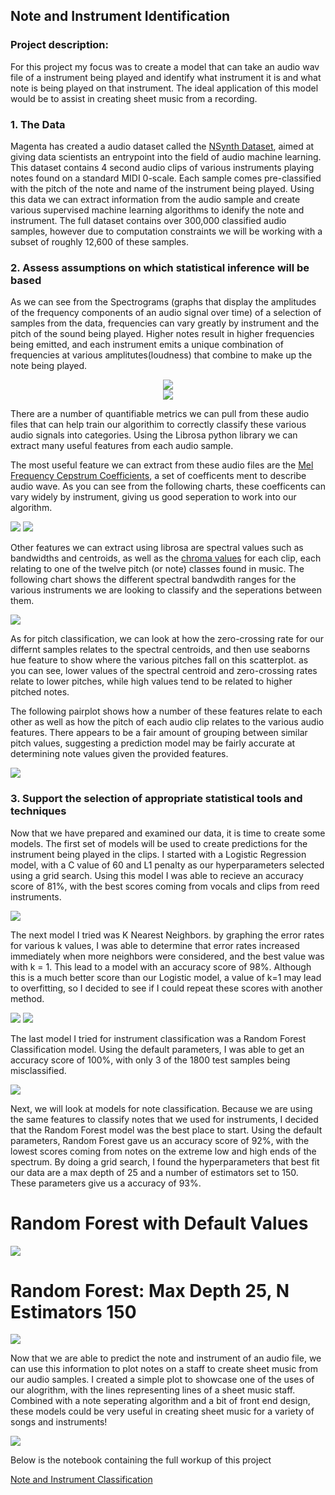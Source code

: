 ## Note and Instrument Identification

### Project description:

For this project my focus was to create a model that can take an audio wav file of a instrument being played and identify what instrument it is and what note is being played on that instrument. The ideal application of this model would be to assist in creating sheet music from a recording. 

### 1. The Data

Magenta has created a audio dataset called the [NSynth Dataset](https://magenta.tensorflow.org/datasets/nsynth#note-qualities), aimed at giving data scientists an entrypoint into the field of audio machine learning. This dataset contains 4 second audio clips of various instruments playing notes found on a standard MIDI 0-scale. Each sample comes pre-classified with the pitch of the note and name of the instrument being played. Using this data we can extract information from the audio sample and create various supervised machine learning algorithms to idenify the note and instrument. The full dataset contains over 300,000 classified audio samples, however due to computation constraints we will be working with a subset of roughly 12,600 of these samples. 

### 2. Assess assumptions on which statistical inference will be based

As we can see from the Spectrograms (graphs that display the amplitudes of the frequency components of an audio signal over time) of a selection of samples from the data, frequencies can vary greatly by instrument and the pitch of the sound being played. Higher notes result in higher frequencies being emitted, and each instrument emits a unique combination of frequencies at various amplitutes(loudness) that combine to make up the note being played.

<center><img src="images/guitar_bass_spec.png?raw=true"/></center>

<center><img src="images/mallet_keyboard_spec.png?raw=true"/></center>

There are a number of quantifiable metrics we can pull from these audio files that can help train our algorithim to correctly classify these various audio signals into categories. Using the Librosa python library we can extract many useful features from each audio sample. 

The most useful feature we can extract from these audio files are the [Mel Frequency Cepstrum Coefficients](https://en.wikipedia.org/wiki/Mel-frequency_cepstrum), a set of coefficents ment to describe audio wave. As you can see from the following charts, these coefficents can vary widely by instrument, giving us good seperation to work into our algorithm. 

<img src="images/mfcc3_inst.png?raw=true"/>

<img src="images/mfcc8_inst.png?raw=true"/>

Other features we can extract using librosa are spectral values such as bandwidths and centroids, as well as the [chroma values](https://en.wikipedia.org/wiki/Chroma_feature) for each clip, each relating to one of the twelve pitch (or note) classes found in music. The following chart shows the different spectral bandwdith ranges for the various instruments we are looking to classify and the seperations between them. 

<img src="images/spec_band.png?raw=true"/>

As for pitch classification, we can look at how the zero-crossing rate for our differnt samples relates to the spectral centroids, and then use seaborns hue feature to show where the various pitches fall on this scatterplot. as you can see, lower values of the spectral centroid and zero-crossing rates relate to lower pitches, while high values tend to be related to higher pitched notes. 

<im src="zero_cross.jpg?raw=true"/>

The following pairplot shows how a number of these features relate to each other as well as how the pitch of each audio clip relates to the various audio features. There appears to be a fair amount of grouping between similar pitch values, suggesting a prediction model may be fairly accurate at determining note values given the provided features. 

<img src="images/pairplot.png?raw=true"/>

### 3. Support the selection of appropriate statistical tools and techniques

Now that we have prepared and examined our data, it is time to create some models. The first set of models will be used to create predictions for the instrument being played in the clips. I started with a Logistic Regression model, with a C value of 60 and L1 penalty as our hyperparameters selected using a grid search. Using this model I was able to recieve an accuracy score of 81%, with the best scores coming from vocals and clips from reed instruments. 

<img src="images/log_class_music.JPG?raw=true"/>

The next model I tried was K Nearest Neighbors. by graphing the error rates for various k values, I was able to determine that error rates increased immediately when more neighbors were considered, and the best value was with k = 1. This lead to a model with an accuracy score of 98%. Although this is a much better score than our Logistic model, a value of k=1 may lead to overfitting, so I decided to see if I could repeat these scores with another method.

<img src = "images/k_val_inst.jpg?raw=true"/>
<img src="images/class_k_inst.JPG?raw=true"/>

The last model I tried for instrument classification was a Random Forest Classification model. Using the default parameters, I was able to get an accuracy score of 100%, with only 3 of the 1800 test samples being misclassified. 

<img src="images/class_rand_inst.JPG?raw=true"/>

Next, we will look at models for note classification. Because we are using the same features to classify notes that we used for instruments, I decided that the Random Forest model was the best place to start. Using the default parameters, Random Forest gave us an accuracy score of 92%, with the lowest scores coming from notes on the extreme low and high ends of the spectrum. By doing a grid search, I found the hyperparameters that best fit our data are a max depth of 25 and a number of estimators set to 150. These parameters give us a accuracy of 93%. 

# Random Forest with Default Values
<img src="images/rand_note_default.JPG?raw=true"/>

# Random Forest: Max Depth 25, N Estimators 150
<img src="images/rand_note_param.JPG?raw=true"/>

Now that we are able to predict the note and instrument of an audio file, we can use this information to plot notes on a staff to create sheet music from our audio samples. I created a simple plot to showcase one of the uses of our alogrithm, with the lines representing lines of a sheet music staff. Combined with a note seperating algorithm and a bit of front end design, these models could be very useful in creating sheet music for a variety of songs and instruments!

<img src="images/staff.jpg?raw=true"/>



Below is the notebook containing the full workup of this project

[Note and Instrument Classification](/note_class.html)
